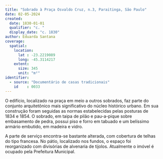 ```yaml
---
title: "Sobrado à Praça Osvaldo Cruz, n.3, Paraitinga, São Paulo"
date: 02-05-2024
created:
  date: 1830-01-01
  qualifier: "c. "
  display_date: "c. 1830"
author: Eduarda Santana
coverage:
  spatial:
    location:
      lat : -23.2219089
      long: -45.3114217
    extent:
      size: 345
      unit: "m²"
identifier:
  - source: "Documentário de casas tradicionais"
    id    : 0033
---
```


O edifício, localizado na praça em meio a outros sobrados, faz parte do conjunto arquitetônico mais significativo do núcleo histórico urbano. Em sua construção foram seguidas as normas estabelecidas pelas posturas de 1834 e 1854. O sobrado, em taipa de pilão e pau-a-pique sobre embasamento de pedra, possui piso e forro em tabuado e um belíssimo armário embutido, em madeira e vidro. 

A parte de serviço encontra-se bastante alterada, com cobertura de telhas do tipo francesa. No pátio, localizado nos fundos, o espaço foi reorganizado com divisórias de alvenaria de tijolos. Atualmente o imóvel é ocupado pela Prefeitura Municipal.
